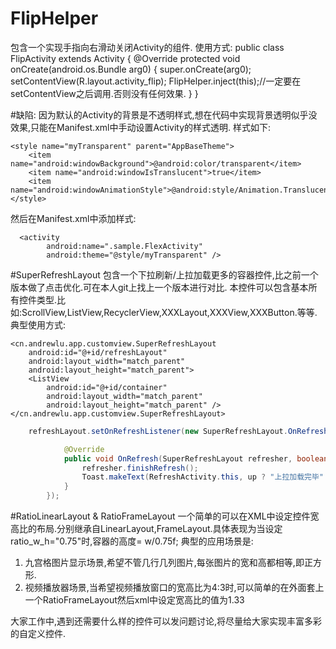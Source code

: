 # FlipHelper
包含一个实现手指向右滑动关闭Activity的组件.
使用方式:
public class FlipActivity extends Activity {
    @Override
    protected void onCreate(android.os.Bundle arg0) {
        super.onCreate(arg0);
        setContentView(R.layout.activity_flip);
        FlipHelper.inject(this);//一定要在setContentView之后调用.否则没有任何效果.
    }
}

#缺陷:
因为默认的Activity的背景是不透明样式,想在代码中实现背景透明似乎没效果,只能在Manifest.xml中手动设置Activity的样式透明.
样式如下:

    <style name="myTransparent" parent="AppBaseTheme">
        <item name="android:windowBackground">@android:color/transparent</item>
        <item name="android:windowIsTranslucent">true</item>
        <item name="android:windowAnimationStyle">@android:style/Animation.Translucent</item>
    </style>

然后在Manifest.xml中添加样式:

      <activity
            android:name=".sample.FlexActivity"
            android:theme="@style/myTransparent" />

#SuperRefreshLayout
包含一个下拉刷新/上拉加载更多的容器控件,比之前一个版本做了点击优化.可在本人git上找上一个版本进行对比.
本控件可以包含基本所有控件类型.比如:ScrollView,ListView,RecyclerView,XXXLayout,XXXView,XXXButton.等等.
典型使用方式:

    <cn.andrewlu.app.customview.SuperRefreshLayout
        android:id="@+id/refreshLayout"
        android:layout_width="match_parent"
        android:layout_height="match_parent">
        <ListView
            android:id="@+id/container"
            android:layout_width="match_parent"
            android:layout_height="match_parent" />
    </cn.andrewlu.app.customview.SuperRefreshLayout>

```java
    refreshLayout.setOnRefreshListener(new SuperRefreshLayout.OnRefreshListener() {

            @Override
            public void OnRefresh(SuperRefreshLayout refresher, boolean up) {
                refresher.finishRefresh();
                Toast.makeText(RefreshActivity.this, up ? "上拉加载完毕" : "下拉刷新完毕", Toast.LENGTH_SHORT).show();
            }
        });
```

#RatioLinearLayout & RatioFrameLayout
一个简单的可以在XML中设定控件宽高比的布局.分别继承自LinearLayout,FrameLayout.具体表现为当设定ratio_w_h="0.75"时,容器的高度= w/0.75f; 
典型的应用场景是:
1. 九宫格图片显示场景,希望不管几行几列图片,每张图片的宽和高都相等,即正方形.
2. 视频播放器场景,当希望视频播放窗口的宽高比为4:3时,可以简单的在外面套上一个RatioFrameLayout然后xml中设定宽高比的值为1.33


大家工作中,遇到还需要什么样的控件可以发问题讨论,将尽量给大家实现丰富多彩的自定义控件.
